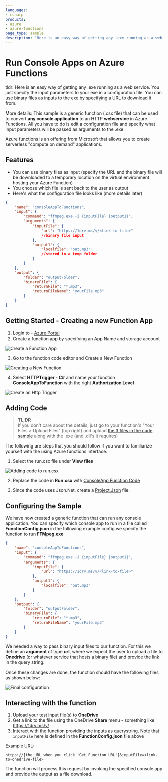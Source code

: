 ```yaml
---
languages:
- csharp
products:
- azure
- azure-functions
page_type: sample
description: "Here is an easy way of getting any .exe running as a web service."
---
```


# Run Console Apps on Azure Functions

tldr: 
Here is an easy way of getting any .exe running as a web service.  You just specify the input parameters to your exe in a configuration file.  You can use binary files as inputs to the exe by specifying a URL to download it from.

More details:
This sample is a generic function (.csx file) that can be used to convert **any console application** to an HTTP **webservice** in Azure Functions.  All you have to do is edit a configuration file and specify what input parameters will be passed as arguments to the .exe.

Azure functions is an offering from Microsoft that allows you to create serverless "compute on demand" applications. 

## Features
- You can use binary files as input (specify the URL and the binary file will be downloaded to a temporary location on the virtual environment hosting your Azure Function)
- You choose which file is sent back to the user as output
- Here's what the configuration file looks like (more details later)

```json
{
    "name": "consoleAppToFunctions",
    "input": {
        "command": "ffmpeg.exe -i {inputFile} {output1}",
        "arguments": {
            "inputFile": {
                "url": "https://1drv.ms/v/<link-to-file>"
                //binary file input
            },
            "output1": {
                "localfile": "out.mp3"
                //stored in a temp folder
            }
        }
    },
    "output": {
        "folder": "outputFolder",
        "binaryFile": {
            "returnFile": "*.mp3",
            "returnFileName": "yourFile.mp3"
        }
    }
}
```

## Getting Started - Creating a new Function App

1. Login to - [Azure Portal](https://portal.azure.com)
2. Create a function app by specifying an App Name and storage account

<img src="https://github.com/Azure-Samples/functions-dotnet-migrating-console-apps/blob/master/CreateFunctionApp.PNG?raw=true" alt="Create a Function App"></img> 

3. Go to the function code editor and Create a New Function

<img src="https://github.com/Azure-Samples/functions-dotnet-migrating-console-apps/blob/master/CreateNewFunction.PNG?raw=true" alt="Creating a New Function"></img> 

4. Select **HTTPTrigger - C#** and name your function **ConsoleAppToFunction** with the right **Authorization Level**

<img src="https://github.com/Azure-Samples/functions-dotnet-migrating-console-apps/blob/master/HttpTriggerWithAuthz.PNG?raw=true" alt="Create an Http Trigger"></img> 

## Adding Code
> **TL;DR**  
If you don't care about the details, just go to your function's "Your Files > Upload Files" (top right) and upload [the 3 files in the code sample](https://github.com/Azure-Samples/functions-dotnet-migrating-console-apps/tree/master/code) along with the .exe (and .dll's it requires)

The following are steps that you should follow if you want to familiarize yourself with the using Azure functions interface.

1. Select the run.csx file under **View files**

<img src="https://github.com/Azure-Samples/functions-dotnet-migrating-console-apps/blob/master/AddingCodeRunCsx.PNG?raw=true" alt="Adding code to run.csx"></img>

2. Replace the code in **Run.csx** with [ConsoleApp Function Code](https://github.com/Azure-Samples/functions-dotnet-migrating-console-apps/blob/master/code/run.csx?raw=true)

3. Since the code uses Json.Net, create a [Project.Json](https://github.com/Azure-Samples/functions-dotnet-migrating-console-apps/blob/master/code/Project.json?raw=true) file.

## Configuring the Sample
We have now created a generic function that can run any console application. You can specify which console app to run in a file called **FunctionConfig.json** in the following example config we specify the function to run **FFMpeg.exe**

```json
{
    "name": "consoleAppToFunctions",
    "input": {
        "command": "ffmpeg.exe -i {inputFile} {output1}",
        "arguments": {
            "inputFile": {
                "url": "https://1drv.ms/v/<link-to-file>"
            },
            "output1": {
                "localfile": "out.mp3"
            }
        }
    },
    "output": {
        "folder": "outputFolder",
        "binaryFile": {
            "returnFile": "*.mp3",
            "returnFileName": "yourFile.mp3"
        }
    }
}
```

We needed a way to pass binary input files to our function. For this we define an **argument** of type **url**, where we expect the user to upload a file to **Onedrive** (or whatever service that hosts a binary file) and provide the link in the query string. 

Once these changes are done, the function should have the following files as shown below:

<img src="https://github.com/Azure-Samples/functions-dotnet-migrating-console-apps/blob/master/FinalFunction.PNG?raw=true" alt="Final configuration"></img>

## Interacting with the function
1. Upload your test input file(s) to **OneDrive**
2. Get a link to the file using the OneDrive **Share** menu - something like https://1drv.ms/v/<link-to-file>
3. Interact with the function providing the inputs as querystring. Note that `inputFile` here is defined in the **FunctionConfig.json** file above

Example URL:

```http
https://[the URL when you click 'Get Function URL']&inputFile=<link-to-onedrive-file>
```

The function will process this request by invoking the specified console app and provide the output as a file download.
